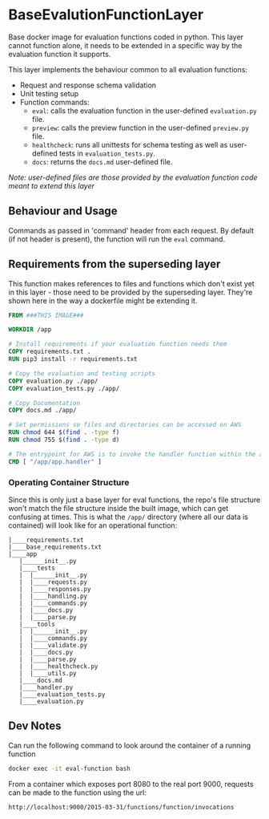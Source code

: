 # BaseEvalutionFunctionLayer

Base docker image for evaluation functions coded in python. This layer cannot function alone, it needs to be extended in a specific way by the evaluation function it supports.

This layer implements the behaviour common to all evaluation functions:

- Request and response schema validation
- Unit testing setup
- Function commands:
  - `eval`: calls the evaluation function in the user-defined `evaluation.py` file.
  - `preview`: calls the preview function in the user-defined `preview.py` file.
  - `healthcheck`: runs all unittests for schema testing as well as user-defined tests in `evaluation_tests.py`.
  - `docs`: returns the `docs.md` user-defined file.

_Note: user-defined files are those provided by the evaluation function code meant to extend this layer_

## Behaviour and Usage

Commands as passed in 'command' header from each request. By default (if not header is present), the function will run the `eval` command.

## Requirements from the superseding layer

This function makes references to files and functions which don't exist yet in this layer - those need to be provided by the superseding layer. They're shown here in the way a dockerfile might be extending it.

```dockerfile
FROM ###THIS IMAGE###

WORKDIR /app

# Install requirements if your evaluation function needs them
COPY requirements.txt .
RUN pip3 install -r requirements.txt

# Copy the evaluation and testing scripts
COPY evaluation.py ./app/
COPY evaluation_tests.py ./app/

# Copy Documentation
COPY docs.md ./app/

# Set permissions so files and directories can be accessed on AWS
RUN chmod 644 $(find . -type f)
RUN chmod 755 $(find . -type d)

# The entrypoint for AWS is to invoke the handler function within the app package
CMD [ "/app/app.handler" ]
```

### Operating Container Structure

Since this is only just a base layer for eval functions, the repo's file structure won't match the file structure inside the built image, which can get confusing at times. This is what the `/app/` directory (where all our data is contained) will look like for an operational function:

```
|____requirements.txt
|____base_requirements.txt
|____app
   |______init__.py
   |____tests
   |  |______init__.py
   |  |____requests.py
   |  |____responses.py
   |  |____handling.py
   |  |____commands.py
   |  |____docs.py
   |  |____parse.py
   |____tools
   |  |______init__.py
   |  |____commands.py
   |  |____validate.py
   |  |____docs.py
   |  |____parse.py
   |  |____healthcheck.py
   |  |____utils.py
   |____docs.md
   |____handler.py
   |____evaluation_tests.py
   |____evaluation.py
```

## Dev Notes

Can run the following command to look around the container of a running function

```bash
docker exec -it eval-function bash
```

From a container which exposes port 8080 to the real port 9000, requests can be made to the function using the url:

```
http://localhost:9000/2015-03-31/functions/function/invocations
```
